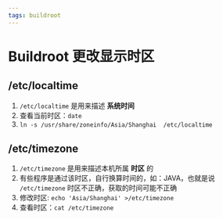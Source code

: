 ```yaml
---
tags: buildroot
---
```


# Buildroot 更改显示时区
## /etc/localtime 
1. `/etc/localtime` 是用来描述 **系统时间**
2. 查看当前时区：`date`
3. `ln -s /usr/share/zoneinfo/Asia/Shanghai  /etc/localtime`

## /etc/timezone
1. `/etc/timezone` 是用来描述本机所属 **时区** 的
2. 有些程序是通过该时区，自行换算时间的，如：JAVA，也就是说 `/etc/timezone` 时区不正确，获取的时间可能不正确
3. 修改时区: `echo 'Asia/Shanghai' >/etc/timezone`
4. 查看时区：`cat /etc/timezone`
